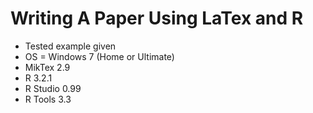 # Writing A Paper Using LaTex and R
- Tested example given
- OS = Windows 7 (Home or Ultimate)
- MikTex 2.9
- R 3.2.1
- R Studio 0.99
- R Tools 3.3

